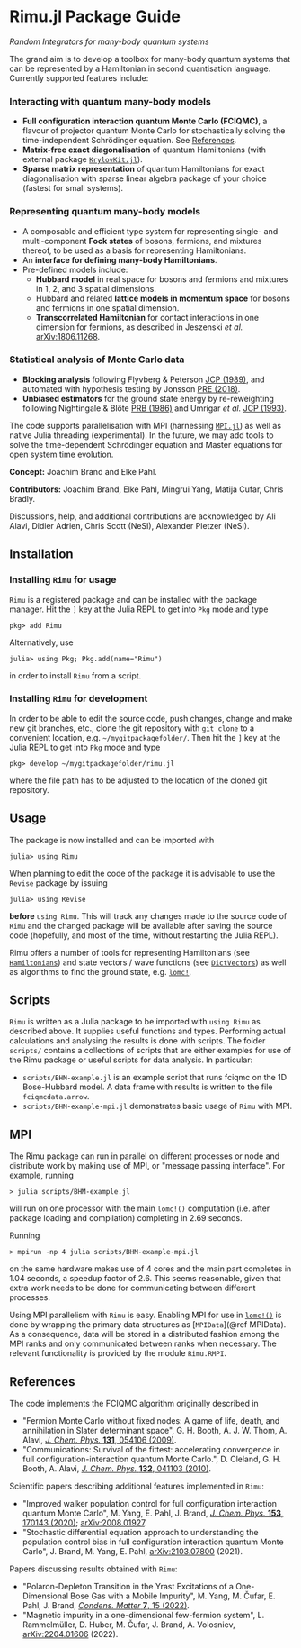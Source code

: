 # Rimu.jl Package Guide

*Random Integrators for many-body quantum systems*

The grand aim is to develop a toolbox for many-body quantum systems that can be represented by a Hamiltonian in second quantisation language. Currently supported features include:
### Interacting with quantum many-body models
* **Full configuration interaction quantum Monte Carlo (FCIQMC)**, a flavour of projector quantum Monte Carlo for stochastically solving the time-independent Schrödinger equation. See [References](@ref).
* **Matrix-free exact diagonalisation** of quantum Hamiltonians (with external package [`KrylovKit.jl`](https://github.com/Jutho/KrylovKit.jl)).
* **Sparse matrix representation** of quantum Hamiltonians for exact diagonalisation with sparse linear algebra package of your choice (fastest for small systems).

### Representing quantum many-body models
* A composable and efficient type system for representing single- and multi-component **Fock states** of bosons, fermions, and mixtures thereof, to be used as a basis for representing Hamiltonians.
* An **interface for defining many-body Hamiltonians**.
* Pre-defined models include:
  * **Hubbard model** in real space for bosons and fermions and mixtures in 1, 2, and 3 spatial dimensions.
  * Hubbard and related **lattice models in momentum space** for bosons and fermions in one spatial dimension.
  * **Transcorrelated Hamiltonian** for contact interactions in one dimension for fermions, as described in Jeszenski *et al.* [arXiv:1806.11268](http://arxiv.org/abs/1806.11268).

### Statistical analysis of Monte Carlo data
* **Blocking analysis** following Flyvberg & Peterson [JCP (1989)](http://aip.scitation.org/doi/10.1063/1.457480), and automated with hypothesis testing by Jonsson
[PRE (2018)](https://link.aps.org/doi/10.1103/PhysRevE.98.043304).
* **Unbiased estimators** for the ground state energy by re-reweighting following Nightingale & Blöte [PRB (1986)](https://link.aps.org/doi/10.1103/PhysRevB.33.659) and Umrigar *et al.* [JCP (1993)](http://aip.scitation.org/doi/10.1063/1.465195).

The code supports parallelisation with MPI (harnessing [`MPI.jl`](https://github.com/JuliaParallel/MPI.jl)) as well as native Julia threading (experimental). In the future, we may add tools to solve the time-dependent Schrödinger equation and Master equations for open system time evolution.

**Concept:** Joachim Brand and Elke Pahl.

**Contributors:** Joachim Brand, Elke Pahl, Mingrui Yang, Matija Cufar, Chris Bradly.

Discussions, help, and additional contributions are acknowledged by Ali Alavi,
Didier Adrien, Chris Scott (NeSI), Alexander Pletzer (NeSI).


## Installation

### Installing `Rimu` for usage

`Rimu` is a registered package and can be installed with the package manager.
Hit the `]` key at the Julia REPL to get into `Pkg` mode and type
```julia-repl
pkg> add Rimu
```
Alternatively, use
```julia-repl
julia> using Pkg; Pkg.add(name="Rimu")
```
in order to install `Rimu` from a script.

### Installing `Rimu` for development

In order to be able to edit the source code, push changes, change and make new git branches,
etc.,
clone the git repository with `git clone` to a convenient location, e.g.
`~/mygitpackagefolder/`. Then
hit the `]` key at the Julia REPL to get into `Pkg` mode and type
```julia-repl
pkg> develop ~/mygitpackagefolder/rimu.jl
```
where the file path has to be adjusted to the location of the cloned git
repository.

## Usage

The package is now installed and can be imported with
```julia-repl
julia> using Rimu
```

When planning to edit the code of the package it is advisable to use the
`Revise` package by issuing
```julia-repl
julia> using Revise
```
**before** `using Rimu`. This will track any changes made to the source code of
`Rimu` and the changed package will be available after saving the source code
(hopefully, and most of the time, without restarting the Julia REPL).

Rimu offers a number of tools for representing Hamiltonians (see
[`Hamiltonians`](@ref)) and state vectors / wave functions
(see [`DictVectors`](@ref))
as well as algorithms to find the ground state, e.g. [`lomc!`](@ref).

## Scripts

`Rimu` is written as a Julia package to be imported with `using Rimu` as described
above. It supplies useful
functions and types. Performing actual calculations and analysing the results
is done with scripts. The folder `scripts/` contains a collections of scripts
that are either examples for use of the Rimu package or useful scripts for
data analysis. In particular:

- `scripts/BHM-example.jl` is an example script that runs fciqmc on the 1D Bose-Hubbard model. A data frame with results is written to the file `fciqmcdata.arrow`.
- `scripts/BHM-example-mpi.jl` demonstrates basic usage of `Rimu` with MPI.

## MPI

The Rimu package can run in parallel on different processes or node and
distribute work by making use of MPI, or "message passing interface". For example, running
```
> julia scripts/BHM-example.jl
```
will run on one processor with the main `lomc!()` computation (i.e. after
package loading and compilation) completing in 2.69 seconds.

Running
```
> mpirun -np 4 julia scripts/BHM-example-mpi.jl
```
on the same hardware makes use of 4 cores and the main part completes in 1.04
seconds, a speedup factor of 2.6. This seems reasonable, given that extra work
needs to be done for communicating between different processes.

Using MPI parallelism with `Rimu` is easy. Enabling MPI for use in [`lomc!()`](@ref) 
is done by wrapping the primary data structures as [`MPIData`](@ref MPIData). As a consequence, data will 
be stored in a distributed fashion among the MPI ranks and only communicated between ranks when 
necessary. The relevant functionality is provided by the module `Rimu.RMPI`.

## References
The code implements the FCIQMC algorithm originally described in
- "Fermion Monte Carlo without fixed nodes: A game of life, death, and annihilation in Slater determinant space", G. H. Booth, A. J. W. Thom, A. Alavi, [*J. Chem. Phys.* **131**, 054106 (2009)](https://doi.org/10.1063/1.3193710).
-  "Communications: Survival of the fittest: accelerating convergence in full configuration-interaction quantum Monte Carlo.", D. Cleland,  G. H. Booth, A. Alavi, [*J. Chem. Phys.* **132**, 041103 (2010)](https://doi.org/10.1063/1.3302277).

Scientific papers describing additional features implemented in `Rimu`:
- "Improved walker population control for full configuration interaction quantum Monte Carlo", M. Yang, E. Pahl, J. Brand, [*J. Chem. Phys.* **153**, 170143 (2020)](https://doi.org/10.1063/5.0023088); [arXiv:2008.01927](https://arxiv.org/abs/2008.01927).
- "Stochastic differential equation approach to understanding the population control bias in full configuration interaction quantum Monte Carlo", J. Brand, M. Yang, E. Pahl, [arXiv:2103.07800](http://arxiv.org/abs/2103.07800) (2021).

Papers discussing results obtained with `Rimu`:
- "Polaron-Depleton Transition in the Yrast Excitations of a One-Dimensional Bose Gas with a Mobile Impurity", M. Yang, M. Čufar, E. Pahl, J. Brand, [*Condens. Matter* **7**, 15 (2022)](https://www.mdpi.com/2410-3896/7/1/15).
- "Magnetic impurity in a one-dimensional few-fermion system", L. Rammelmüller, D. Huber, M. Čufar, J. Brand, A. Volosniev, [arXiv:2204.01606](http://arxiv.org/abs/2204.01606) (2022).
